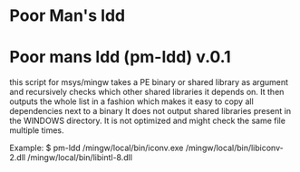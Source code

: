 Poor Man's ldd
========


# Poor mans ldd (pm-ldd) v.0.1

this script for msys/mingw takes a PE binary or shared library
as argument and recursively checks which other shared libraries it 
depends on. It then outputs the whole list in a fashion which makes
it easy to copy all dependencies next to a binary
It does not output shared libraries present in the WINDOWS directory.
It is not optimized and might check the same file multiple times.

Example:
$ pm-ldd /mingw/local/bin/iconv.exe
  /mingw/local/bin/libiconv-2.dll
  /mingw/local/bin/libintl-8.dll


